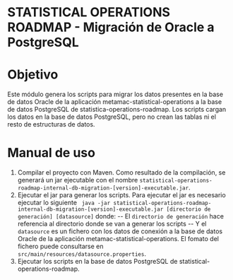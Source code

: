 

STATISTICAL OPERATIONS ROADMAP - Migración de Oracle a PostgreSQL
==============================================================================================================
# Objetivo
Este módulo genera los scripts para migrar los datos presentes en la base de datos Oracle de la aplicación metamac-statistical-operations a la base de datos PostgreSQL de statistica-operations-roadmap.
Los scripts cargan los datos en la base de datos PostgreSQL, pero no crean las tablas ni el resto de estructuras de datos.

# Manual de uso
1. Compilar el proyecto con Maven. Como resultado de la compilación, se generará un jar ejecutable con el nombre `statistical-operations-roadmap-internal-db-migration-[version]-executable.jar`.
2. Ejecutar el jar para generar los scripts. Para ejecutar el jar es necesario ejecutar lo siguiente
` java -jar statistical-operations-roadmap-internal-db-migration-[version]-executable.jar [directorio de generación] [datasource]`
donde:
-- El `directorio de generación` hace referencia al directorio donde se van a generar los scripts
-- Y el `datasource` es un fichero con los datos de conexión a la base de datos Oracle de la aplicación metamac-statistical-operations. El fomato del fichero puede consultarse en `src/main/resources/datasource.properties`.
3. Ejecutar los scripts en la base de datos PostgreSQL de statistical-operations-roadmap. 
